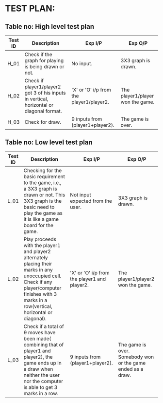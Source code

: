 
# TEST PLAN:

## Table no: High level test plan

|Test ID | Description | Exp I/P | Exp O/P |
|--------|-------------|---------|---------|
|H_01    |  Check if the graph for playing is being drawn or not.           |    No input.     |      3X3 graph is drawn.   |
|H_02    |Check if player1/player2 got 3 of his inputs in vertical, horizontal or diagonal format.             |   'X' or 'O' i/p from the player1/player2.      |The player1/player won the game.|
|H_03    | Check for draw.            |   9 inputs from (player1+player2).      |     The game is over.    |

## Table no: Low level test plan

|Test ID | Description | Exp I/P | Exp O/P |
|--------|-------------|---------|---------|
|L_01    | Checking for the basic requirement to the game, i.e., a 3X3 graph is drawn or not. This 3X3 graph is the basic need to play the game as it is like a game board for the game. |    Not input expected from the user. |  3X3 graph is drawn.  |
|L_02    |  Play proceeds with the player1 and player2 alternately placing their marks in any unoccupied cell. Check if any player/computer finishes  with 3 marks in a row(vertical, horizontal or diagonal). |   'X' or 'O' i/p from the player1 and player2.      |   The player1/player2 won the game.      |
|L_03    |   Check if a total of 9 moves have been made( combining that of player1 and player2), the game ends up in a draw when neither the user nor the computer is able to get 3 marks in a row.           |  9 inputs from (player1+player2).       |                The game is over.       Somebody won or the game ended as a draw. |




